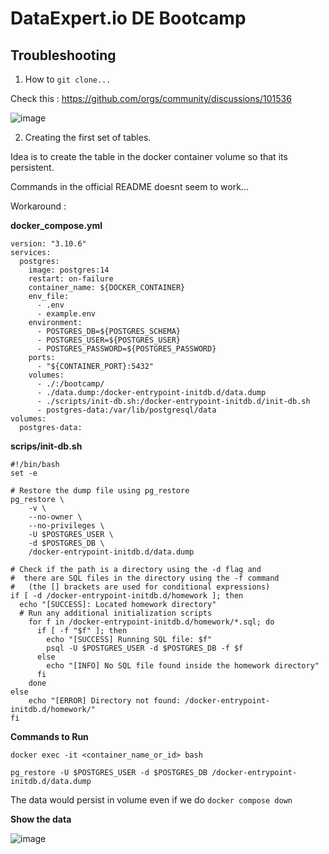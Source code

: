 # DataExpert.io DE Bootcamp

## Troubleshooting

1. How to ```git clone...```

Check this : https://github.com/orgs/community/discussions/101536

![image](https://github.com/user-attachments/assets/bbae39ab-6997-4f41-9307-a95258288581)

2. Creating the first set of tables.

Idea is to create the table in the docker container volume so that its persistent.

Commands in the official README doesnt seem to work...

Workaround : 

**docker_compose.yml**

```
version: "3.10.6"
services:
  postgres:
    image: postgres:14
    restart: on-failure
    container_name: ${DOCKER_CONTAINER}
    env_file:
      - .env
      - example.env
    environment:
      - POSTGRES_DB=${POSTGRES_SCHEMA}
      - POSTGRES_USER=${POSTGRES_USER}
      - POSTGRES_PASSWORD=${POSTGRES_PASSWORD}
    ports:
      - "${CONTAINER_PORT}:5432"
    volumes:
      - ./:/bootcamp/
      - ./data.dump:/docker-entrypoint-initdb.d/data.dump
      - ./scripts/init-db.sh:/docker-entrypoint-initdb.d/init-db.sh
      - postgres-data:/var/lib/postgresql/data
volumes:
  postgres-data:
```

**scrips/init-db.sh**

```
#!/bin/bash
set -e

# Restore the dump file using pg_restore
pg_restore \
    -v \
    --no-owner \
    --no-privileges \
    -U $POSTGRES_USER \
    -d $POSTGRES_DB \
    /docker-entrypoint-initdb.d/data.dump

# Check if the path is a directory using the -d flag and
#  there are SQL files in the directory using the -f command
#   (the [] brackets are used for conditional expressions)
if [ -d /docker-entrypoint-initdb.d/homework ]; then
  echo "[SUCCESS]: Located homework directory"
  # Run any additional initialization scripts
    for f in /docker-entrypoint-initdb.d/homework/*.sql; do
      if [ -f "$f" ]; then
        echo "[SUCCESS] Running SQL file: $f"
        psql -U $POSTGRES_USER -d $POSTGRES_DB -f $f
      else
        echo "[INFO] No SQL file found inside the homework directory"
      fi
    done
else
    echo "[ERROR] Directory not found: /docker-entrypoint-initdb.d/homework/"
fi
```

**Commands to Run**

```docker exec -it <container_name_or_id> bash```

```pg_restore -U $POSTGRES_USER -d $POSTGRES_DB /docker-entrypoint-initdb.d/data.dump```

The data would persist in volume even if we do ```docker compose down```

**Show the data**

![image](https://github.com/user-attachments/assets/91036353-0b0d-4b73-a9af-3fa87017d776)

